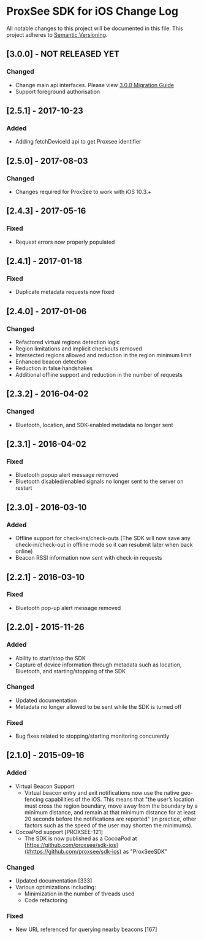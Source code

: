 # ProxSee SDK for iOS Change Log
All notable changes to this project will be documented in this file.
This project adheres to [Semantic Versioning](http://semver.org/).


## [3.0.0] - NOT RELEASED YET
### Changed
- Change main api interfaces. Please view [3.0.0 Migration Guide](Docs/migration_to_3.0.0.md)  
- Support foreground authorisation 

## [2.5.1] - 2017-10-23

### Added
- Adding fetchDeviceId api to get Proxsee identifier

## [2.5.0] - 2017-08-03
### Changed
- Changes required for ProxSee to work with iOS 10.3.+

## [2.4.3] - 2017-05-16
### Fixed
- Request errors now properly populated

## [2.4.1] - 2017-01-18
### Fixed
- Duplicate metadata requests now fixed

## [2.4.0] - 2017-01-06
### Changed
- Refactored virtual regions detection logic
- Region limitations and implicit checkouts removed
- Intersected regions allowed and reduction in the region minimum limit
- Enhanced beacon detection
- Reduction in false handshakes
- Additional offline support and reduction in the number of requests


## [2.3.2] - 2016-04-02
### Changed
- Bluetooth, location, and SDK-enabled metadata no longer sent

## [2.3.1] - 2016-04-02
### Fixed
- Bluetooth popup alert message removed
- Bluetooth disabled/enabled signals no longer sent to the server on restart

## [2.3.0] - 2016-03-10
### Added
- Offline support for check-ins/check-outs (The SDK will now save any check-in/check-out in offline mode so it can resubmit later when back online)
- Beacon RSSI information now sent with check-in requests

## [2.2.1] - 2016-03-10
### Fixed
- Bluetooth pop-up alert message removed

## [2.2.0] - 2015-11-26
### Added
- Ability to start/stop the SDK
- Capture of device information through metadata such as location, Bluetooth, and starting/stopping of the SDK

### Changed
- Updated documentation 
- Metadata no longer allowed to be sent while the SDK is turned off

### Fixed
- Bug fixes related to stopping/starting monitoring concurently 

## [2.1.0] - 2015-09-16
### Added
- Virtual Beacon Support
    - Virtual beacon entry and exit notifications now use the native geo-fencing capabilities of the iOS. This means that "the user’s location must cross the region boundary, move away from the boundary by a minimum distance, and remain at that minimum distance for at least 20 seconds before the notifications are reported" (in practice, other factors such as the speed of the user may shorten the minimums).
- CocoaPod support [PROXSEE-121]
    - The SDK is now published as a CocoaPod at [https://github.com/proxsee/sdk-ios](#https://github.com/proxsee/sdk-ios) as "ProxSeeSDK" 

### Changed
- Updated documentation [333]
- Various optimizations including:
    - Minimization in the number of threads used
    - Code refactoring

### Fixed
- New URL referenced for querying nearby beacons [167]
